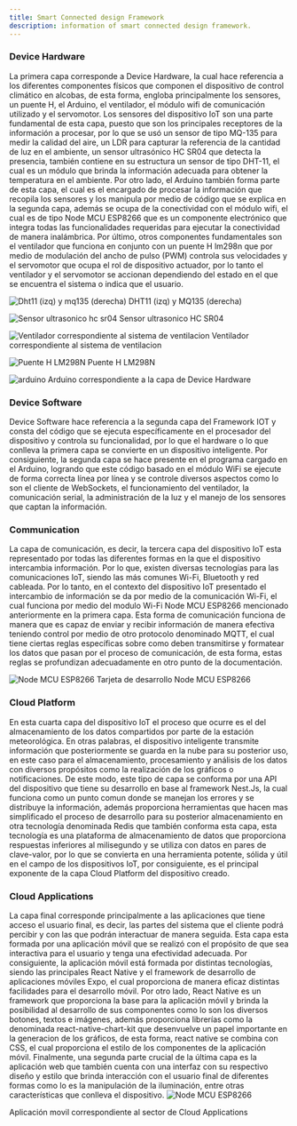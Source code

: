 ```yaml
---
title: Smart Connected design Framework
description: information of smart connected design framework.
---
```


### Device Hardware
La primera capa corresponde a Device Hardware, la cual hace referencia a los diferentes componentes físicos que componen el dispositivo de control climático en alcobas, de esta forma, engloba principalmente los sensores, un puente H, el Arduino, el ventilador, el módulo wifi de comunicación utilizado y el servomotor. Los sensores del dispositivo IoT son una parte fundamental de esta capa, puesto que son los principales receptores de la información a procesar, por lo que se usó un sensor de tipo MQ-135 para medir la calidad del aire, un LDR para capturar la referencia de la cantidad de luz en el ambiente, un sensor ultrasónico HC SR04 que detecta la presencia, también contiene en su estructura un sensor de tipo DHT-11, el cual es un módulo que brinda la información adecuada para obtener la temperatura en el ambiente. Por otro lado, el Arduino también forma parte de esta capa, el cual es el encargado de procesar la información que recopila los sensores y los manipula por medio de código que se explica en la segunda capa, además se ocupa de la conectividad con el módulo wifi, el cual es de tipo Node MCU ESP8266 que es un componente electrónico que integra todas las funcionalidades requeridas para ejecutar la conectividad de manera inalámbrica. Por último, otros componentes fundamentales son el ventilador que funciona en conjunto con un puente H lm298n que por medio de modulación del ancho de pulso (PWM) controla sus velocidades y el servomotor que ocupa el rol de dispositivo actuador, por lo tanto el ventilador y el servomotor se accionan dependiendo del estado en el que se encuentra el sistema o indica que el usuario.


![Dht11 (izq) y mq135 (derecha)](images/sensores.jpeg)
DHT11 (izq) y MQ135 (derecha)

![Sensor ultrasonico hc sr04](images/ultrasonico.jpeg)
Sensor ultrasonico HC SR04

![Ventilador correspondiente al sistema de ventilacion](images/ventilador.jpeg)
Ventilador correspondiente al sistema de ventilacion


![Puente H LM298N](images/Puenteh.jpeg)
Puente H LM298N

![arduino](images/arduino.jpeg)
Arduino correspondiente a la capa de Device Hardware

### Device Software
Device Software hace referencia a la segunda capa del Framework IOT y consta del código que se ejecuta específicamente en el procesador del dispositivo y controla su funcionalidad, por lo que el hardware o lo que conlleva la primera capa se convierte en un dispositivo inteligente. Por consiguiente, la segunda capa se hace presente en el programa cargado en el Arduino, logrando que este código basado en el módulo WiFi se ejecute de forma correcta línea por línea y se controle diversos aspectos como lo son el cliente de WebSockets, el funcionamiento del ventilador, la comunicación serial, la administración de la luz y el manejo de los sensores que captan la información.




### Communication
La capa de comunicación, es decir, la tercera capa del dispositivo IoT esta representado por todas las diferentes formas en la que el dispositivo intercambia información. Por lo que, existen diversas tecnologías para las comunicaciones IoT, siendo las más comunes Wi-Fi, Bluetooth y red cableada. Por lo tanto, en el contexto del dispositivo IoT presentado el intercambio de información se da por medio de la comunicación Wi-Fi, el cual funciona por medio del modulo Wi-Fi Node MCU ESP8266 mencionado anteriormente en la primera capa. Esta forma de comunicación funciona de manera que es capaz de enviar y recibir información de manera efectiva teniendo control por medio de otro protocolo denominado MQTT, el cual tiene ciertas reglas específicas sobre como deben transmitirse y formatear los datos que pasan por el proceso de comunicación, de esta forma, estas reglas se profundizan adecuadamente en otro punto de la documentación.

![Node MCU ESP8266](images/esp8266.jpeg)
Tarjeta de desarrollo Node MCU ESP8266



### Cloud Platform
En esta cuarta capa del dispositivo IoT el proceso que ocurre es el del almacenamiento de los datos compartidos por parte de la estación meteorológica. En otras palabras, el dispositivo inteligente transmite información que posteriormente se guarda en la nube para su posterior uso, en este caso para el almacenamiento, procesamiento y análisis de los datos con diversos propósitos como la realización de los gráficos o notificaciones. De este modo, este tipo de capa se conforma por una API del dispositivo que tiene su desarrollo en base al framework Nest.Js, la cual funciona como un punto comun donde se manejan los errores y se distribuye la información, además proporciona herramientas que hacen mas simplificado el proceso de desarrollo para su posterior almacenamiento en otra tecnología denominada Redis que también conforma esta capa, esta tecnología es una plataforma de almacenamiento de datos que proporciona respuestas inferiores al milisegundo y se utiliza con datos en pares de clave-valor, por lo que se convierta en una herramienta potente, sólida y útil  en el campo de los dispositivos IoT, por consiguiente, es el principal exponente de la capa Cloud Platform del dispositivo creado.

### Cloud Applications
La capa final corresponde principalmente a las aplicaciones que tiene acceso el usuario final, es decir, las partes del sistema que el cliente podrá percibir y con las que podrán interactuar de manera seguida. Esta capa esta formada por una aplicación móvil que se realizó con el propósito de que sea interactiva para el usuario y tenga una efectividad adecuada. Por consiguiente, la aplicación móvil está formada por distintas tecnologías, siendo las principales React Native y el framework de desarrollo de aplicaciones móviles Expo, el cual proporciona de manera eficaz distintas facilidades para el desarrollo móvil. Por otro lado, React Native es un framework que proporciona la base para la aplicación móvil y brinda la posibilidad al desarrollo de sus componentes como lo son los diversos botones, textos e imágenes, además proporciona librerías como la denominada react-native-chart-kit que desenvuelve un papel importante en la generacion de los gráficos, de esta forma, react native se combina con CSS, el cual proporciona el estilo de los componentes de la aplicación móvil. Finalmente, una segunda parte crucial de la última capa es la aplicación web que también cuenta con una interfaz con su respectivo diseño y estilo que brinda interacción con el usuario final de diferentes formas como lo es la manipulación de la iluminación, entre otras características que conlleva el dispositivo. 
![Node MCU ESP8266](images/notificaciones.jpeg)

Aplicación movil correspondiente al sector de Cloud Applications